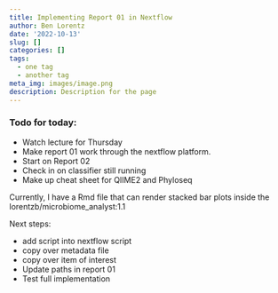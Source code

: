 ```yaml
---
title: Implementing Report 01 in Nextflow
author: Ben Lorentz
date: '2022-10-13'
slug: []
categories: []
tags:
  - one tag
  - another tag
meta_img: images/image.png
description: Description for the page
---
```


### Todo for today:

- Watch lecture for Thursday
- Make report 01 work through the nextflow platform.
- Start on Report 02
- Check in on classifier still running
- Make up cheat sheet for QIIME2 and Phyloseq

Currently, I have a Rmd file that can render stacked bar plots inside the lorentzb/microbiome_analyst:1.1

Next steps:
- add script into nextflow script
- copy over metadata file 
- copy over item of interest
- Update paths in report 01
- Test full implementation 

